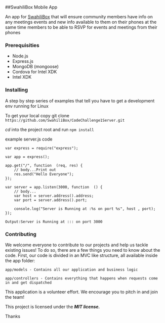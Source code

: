 
##SwahiliBox Mobile App

An app for [SwahiliBox](swahilibox.co.ke) that will ensure community members have info on any meetings events and new info available to them on their phones at the same time members to be able to RSVP for events and meetings from their phones

### Prerequisities

* Node.js
* Express.js
* MongoDB (mongoose)
* Cordova for Intel XDK
* Intel XDK



### Installing

A step by step series of examples that tell you have to get a development env running for Linux

To get your local copy git clone `https://github.com/SwahiliBox/CodeChallenge1Server.git`

*cd* into the project root and run ```npm install```

example server.js code
```
var express = require("express");

var app = express();

app.get("/", function  (req, res) {
	// body...Print out
	res.send("Hello Everyone");
});

var server = app.listen(3000, function  () {
	// body...
	var host = server.address().address;
	var port = server.address().port;

	console.log("Server is Running at :%s on port %s", host , port);
});
```

`Output:Server is Running at ::: on port 3000`




### Contributing

We welcome everyone to contribute to our projects and help us tackle existing issues! To do so, there are a few things you need to know about the code. First, our code is divided in an MVC like structure, all available inside the app folder:

`app/models - Contains all our application and business logic`

`app/controllers - Contains everything that happens when requests come in and get dispatched`

This application is a volunteer effort. We encourage you to pitch in and join the team!

This project is licensed under the **_MIT license._**

Thanks
